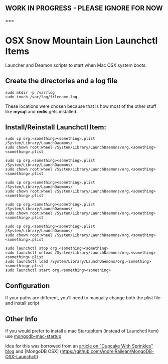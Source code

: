 
## WORK IN PROGRESS - PLEASE IGNORE FOR NOW ##

===


OSX Snow Mountain Lion Launchctl Items
===
Launcher and Deamon scripts to start when Mac OSX system boots.

Create the directories and a log file
---
    sudo mkdir -p /var/log
    sudo touch /var/log/filename.log

These locations were chosen because that is how most of the other stuff like **mysql** and **redis** gets installed.

Install/Reinstall Launchctl Item:
---
    sudo cp org.<something><something>.plist /System/Library/LaunchDaemons/
    sudo chown root:wheel /System/Library/LaunchDaemons/org.<something><something>.plist

    sudo cp org.<something><something>.plist /System/Library/LaunchDaemons/
    sudo chown root:wheel /System/Library/LaunchDaemons/org.<something><something>.plist

    sudo cp org.<something><something>.plist /System/Library/LaunchDaemons/
    sudo chown root:wheel /System/Library/LaunchDaemons/org.<something><something>.plist

    sudo cp org.<something><something>.plist /System/Library/LaunchDaemons/
    sudo chown root:wheel /System/Library/LaunchDaemons/org.<something><something>.plist

    sudo cp org.<something><something>.plist /System/Library/LaunchDaemons/
    sudo chown root:wheel /System/Library/LaunchDaemons/org.<something><something>.plist

    sudo launchctl stop org.<something><something>
    sudo launchctl unload /System/Library/LaunchDaemons/org.<something><something>.plist
    sudo launchctl load /System/Library/LaunchDaemons/org.<something><something>.plist
    sudo launchctl start org.<something><something>


Configuration
---
If your paths are different, you'll need to manually change both the plist file and install script

Other Info
---
If you would prefer to install a mac StartupItem (instead of Launchctl item) use [mongodb-mac-startup](http://github.com/bratta/mongodb-mac-startup)

Idea for this was borrowed from an [article on "Cupcake With Sprinkles" blog](http://www.cupcakewithsprinkles.com/mongodb-startup-item/) and [MongoDB OSX] (https://github.com/AndreiRailean/MongoDB-OSX-Launchctl)
